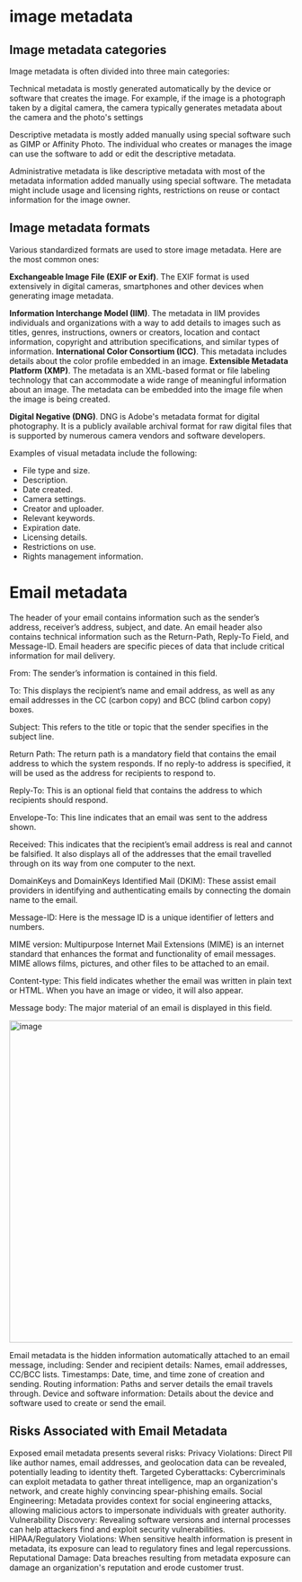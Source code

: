 # image metadata
## Image metadata categories
Image metadata is often divided into three main categories:

Technical metadata is mostly generated automatically by the device or software that creates the image. 
For example, if the image is a photograph taken by a digital camera, the camera typically generates metadata about the camera and the photo's settings



Descriptive metadata is mostly added manually using special software such as GIMP or Affinity Photo. The individual who creates or manages the image can use the software to add or edit the descriptive metadata. 




Administrative metadata is like descriptive metadata with most of the metadata information added manually using special software. The metadata might include usage and licensing rights, restrictions on reuse or contact information for the image owner. 

## Image metadata formats
Various standardized formats are used to store image metadata. Here are the most common ones:

**Exchangeable Image File (EXIF or Exif)**. The EXIF format is used extensively in digital cameras, smartphones and other devices when generating image metadata.

**Information Interchange Model (IIM)**. The metadata in IIM provides individuals and organizations with a way to add details to images such as titles, genres, instructions, owners or creators, location and contact information, copyright and attribution specifications, and similar types of information. 
**International Color Consortium (ICC)**. This metadata includes details about the color profile embedded in an image. 
**Extensible Metadata Platform (XMP)**. The metadata is an XML-based format or file labeling technology that can accommodate a wide range of meaningful information about an image. The metadata can be embedded into the image file when the image is being created. 

**Digital Negative (DNG)**. DNG is Adobe's metadata format for digital photography. It is a publicly available archival format for raw digital files that is supported by numerous camera vendors and software developers. 

Examples of visual metadata include the following:

- File type and size.
- Description.
- Date created.
- Camera settings.
- Creator and uploader.
- Relevant keywords.
- Expiration date.
- Licensing details.
- Restrictions on use.
- Rights management information.


# Email metadata

 The header of your email contains information such as the sender’s address, receiver’s address, subject, and date. An email header also contains technical information such as the Return-Path, Reply-To Field, and Message-ID. Email headers are specific pieces of data that include critical information for mail delivery.


 From: The sender’s information is contained in this field.

To: This displays the recipient’s name and email address, as well as any email addresses in the CC (carbon copy) and BCC (blind carbon copy) boxes.

Subject: This refers to the title or topic that the sender specifies in the subject line.

Return Path: The return path is a mandatory field that contains the email address to which the system responds. If no reply-to address is specified, it will be used as the address for recipients to respond to.

Reply-To: This is an optional field that contains the address to which recipients should respond.

Envelope-To: This line indicates that an email was sent to the address shown.

Received: This indicates that the recipient’s email address is real and cannot be falsified. It also displays all of the addresses that the email travelled through on its way from one computer to the next.

DomainKeys and DomainKeys Identified Mail (DKIM): These assist email providers in identifying and authenticating emails by connecting the domain name to the email.

Message-ID: Here is the message ID is a unique identifier of letters and numbers.

MIME version: Multipurpose Internet Mail Extensions (MIME) is an internet standard that enhances the format and functionality of email messages. MIME allows films, pictures, and other files to be attached to an email.

Content-type: This field indicates whether the email was written in plain text or HTML. When you have an image or video, it will also appear.

Message body: The major material of an email is displayed in this field.

<img width="940" height="574" alt="image" src="https://github.com/user-attachments/assets/0d90be0d-d6de-4b9d-9882-e730b6918365" />

Email metadata is the hidden information automatically attached to an email message, including:
Sender and recipient details: Names, email addresses, CC/BCC lists. 
Timestamps: Date, time, and time zone of creation and sending. 
Routing information: Paths and server details the email travels through. 
Device and software information: Details about the device and software used to create or send the email. 


## Risks Associated with Email Metadata
Exposed email metadata presents several risks: 
Privacy Violations: Direct PII like author names, email addresses, and geolocation data can be revealed, potentially leading to identity theft. 
Targeted Cyberattacks: Cybercriminals can exploit metadata to gather threat intelligence, map an organization's network, and create highly convincing spear-phishing emails. 
Social Engineering: Metadata provides context for social engineering attacks, allowing malicious actors to impersonate individuals with greater authority. 
Vulnerability Discovery: Revealing software versions and internal processes can help attackers find and exploit security vulnerabilities. 
HIPAA/Regulatory Violations: When sensitive health information is present in metadata, its exposure can lead to regulatory fines and legal repercussions. 
Reputational Damage: Data breaches resulting from metadata exposure can damage an organization's reputation and erode customer trust. 
